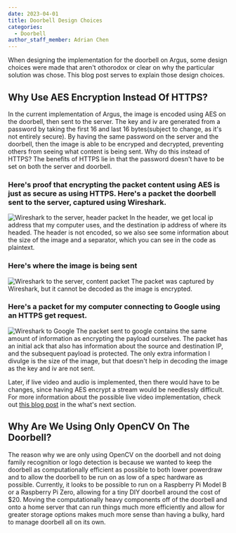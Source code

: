```yaml
---
date: 2023-04-01
title: Doorbell Design Choices 
categories:
  - Doorbell
author_staff_member: Adrian Chen
---
```


When designing the implementation for the doorbell on Argus, some design choices were made that aren't othorodox or clear on why the particular solution was chose. This blog post serves to explain those design choices. 

## Why Use AES Encryption Instead Of HTTPS?
In the current implementation of Argus, the image is encoded using AES on the doorbell, then sent to the server. The key and iv are generated from a password by taking the first 16 and last 16 bytes(subject to change, as it's not entirely secure). By having the same password on the server and the doorbell, then the image is able to be encryped and decrypted, preventing others from seeing what content is being sent. 
Why do this instead of HTTPS? The benefits of HTTPS lie in that the password doesn't have to be set on both the server and doorbell. 

### Here's proof that encrypting the packet content using AES is just as secure as using HTTPS. Here's a packet the doorbell sent to the server, captured using Wireshark.  
![Wireshark to the server, header packet](https://i.imgur.com/Az17pws.png)
In the header, we get local ip address that my computer uses, and the destination ip address of where its headed. The header is not encoded, so we also see some information about the size of the image and a separator, which you can see in the code as plaintext. 

### Here's where the image is being sent
![Wireshark to the server, content packet](https://i.imgur.com/h5YRVxg.png)
The packet was captured by Wireshark, but it cannot be decoded as the image is encrypted. 

### Here's a packet for my computer connecting to Google using an HTTPS get request. 
![Wireshark to Google](https://i.imgur.com/9mff5E8.png)
The packet sent to google contains the same amount of information as encrypting the payload ourselves. The packet has an initial ack that also has information about the source and destination IP, and the subsequent payload is protected. The only extra information I divulge is the size of the image, but that doesn't help in decoding the image as the key and iv are not sent. 

Later, if live video and audio is implemented, then there would have to be changes, since having AES encrypt a stream would be needlessly difficult. For more information about the possible live video implementation, check out [this blog post](https://adrianchen8662.github.io/overview/2023/03/11/Argus-Overview/) in the what's next section. 

## Why Are We Using Only OpenCV On The Doorbell?
The reason why we are only using OpenCV on the doorbell and not doing family recognition or logo detection is because we wanted to keep the doorbell as computationally efficient as possible to both lower powerdraw and to allow the doorbell to be run on as low of a spec hardware as possible. Currently, it looks to be possible to run on a Raspberry Pi Model B or a Raspberry Pi Zero, allowing for a tiny DIY doorbell around the cost of $20. Moving the computationally heavy components off of the doorbell and onto a home server that can run things much more efficiently and allow for greater storage options makes much more sense than having a bulky, hard to manage doorbell all on its own. 